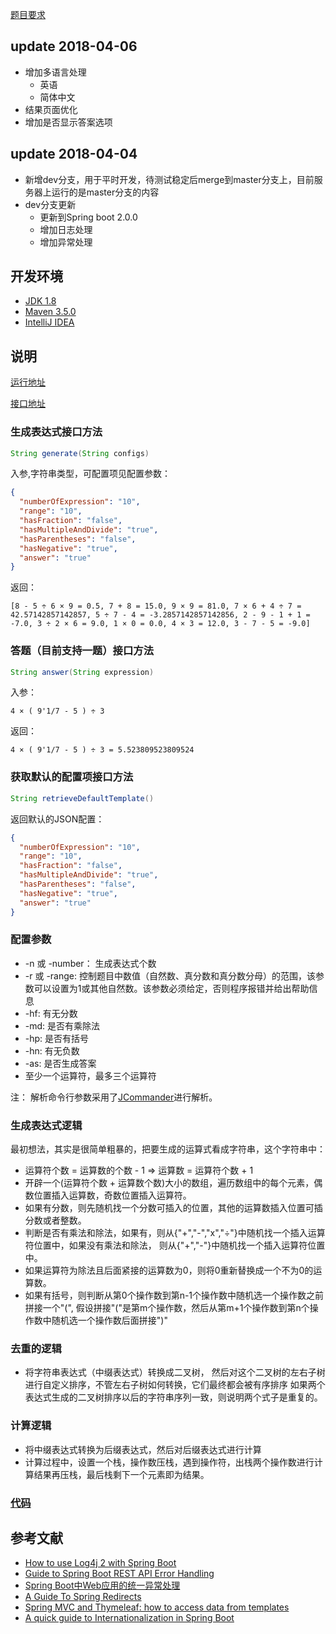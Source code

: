 [题目要求](http://www.cnblogs.com/jiel/p/4810756.html)

## update 2018-04-06
- 增加多语言处理
    - 英语
    - 简体中文
- 结果页面优化
- 增加是否显示答案选项

## update 2018-04-04

- 新增dev分支，用于平时开发，待测试稳定后merge到master分支上，目前服务器上运行的是master分支的内容
- dev分支更新
    - 更新到Spring boot 2.0.0
    - 增加日志处理
    - 增加异常处理


## 开发环境
- [JDK 1.8](http://www.oracle.com/technetwork/java/javase/downloads/jdk8-downloads-2133151.html)
- [Maven 3.5.0](http://mirrors.tuna.tsinghua.edu.cn/apache/maven/maven-3/3.5.0/binaries/apache-maven-3.5.0-bin.zip)
- [IntelliJ IDEA](http://www.jetbrains.com/idea/)

## 说明

[运行地址](http://116.196.74.137:8888/index.html)

[接口地址](http://116.196.74.137:8888/services/CalculateService?wsdl)

### 生成表达式接口方法
```java
String generate(String configs) 
```

入参,字符串类型，可配置项见配置参数：
```json
{
  "numberOfExpression": "10",
  "range": "10",
  "hasFraction": "false",
  "hasMultipleAndDivide": "true",
  "hasParentheses": "false",
  "hasNegative": "true",
  "answer": "true"
}
```
返回：
```
[8 - 5 ÷ 6 × 9 = 0.5, 7 + 8 = 15.0, 9 × 9 = 81.0, 7 × 6 + 4 ÷ 7 = 42.57142857142857, 5 ÷ 7 - 4 = -3.2857142857142856, 2 - 9 - 1 + 1 = -7.0, 3 ÷ 2 × 6 = 9.0, 1 × 0 = 0.0, 4 × 3 = 12.0, 3 - 7 - 5 = -9.0]
```
### 答题（目前支持一题）接口方法
```java
String answer(String expression) 
```
入参：
```
4 × ( 9'1/7 - 5 ) ÷ 3
```

返回：
```
4 × ( 9'1/7 - 5 ) ÷ 3 = 5.523809523809524
```
### 获取默认的配置项接口方法
```java
String retrieveDefaultTemplate() 
```
返回默认的JSON配置：
```json
{
  "numberOfExpression": "10",
  "range": "10",
  "hasFraction": "false",
  "hasMultipleAndDivide": "true",
  "hasParentheses": "false",
  "hasNegative": "true",
  "answer": "true"
}
```

### 配置参数

- -n 或 -number： 生成表达式个数
- -r 或 -range: 控制题目中数值（自然数、真分数和真分数分母）的范围，该参数可以设置为1或其他自然数。该参数必须给定，否则程序报错并给出帮助信息
- -hf: 有无分数
- -md: 是否有乘除法
- -hp: 是否有括号
- -hn: 有无负数
- -as: 是否生成答案
- 至少一个运算符，最多三个运算符

注： 解析命令行参数采用了[JCommander](http://www.jcommander.org/)进行解析。

### 生成表达式逻辑
最初想法，其实是很简单粗暴的，把要生成的运算式看成字符串，这个字符串中：
- 运算符个数 = 运算数的个数 - 1 => 运算数 = 运算符个数 + 1
- 开辟一个(运算符个数 + 运算数个数)大小的数组，遍历数组中的每个元素，偶数位置插入运算数，奇数位置插入运算符。
- 如果有分数，则先随机找一个分数可插入的位置，其他的运算数插入位置可插分数或者整数。
- 判断是否有乘法和除法，如果有，则从{"+","-","x","÷"}中随机找一个插入运算符位置中，如果没有乘法和除法，
则从{"+","-"}中随机找一个插入运算符位置中。
- 如果运算符为除法且后面紧接的运算数为0，则将0重新替换成一个不为0的运算数。
- 如果有括号，则判断从第0个操作数到第n-1个操作数中随机选一个操作数之前拼接一个"(", 假设拼接"("是第m个操作数，然后从第m+1个操作数到第n个操作数中随机选一个操作数后面拼接")"

### 去重的逻辑
- 将字符串表达式（中缀表达式）转换成二叉树，
然后对这个二叉树的左右子树进行自定义排序，不管左右子树如何转换，它们最终都会被有序排序
如果两个表达式生成的二叉树排序以后的字符串序列一致，则说明两个式子是重复的。


### 计算逻辑
- 将中缀表达式转换为后缀表达式，然后对后缀表达式进行计算
- 计算过程中，设置一个栈，操作数压栈，遇到操作符，出栈两个操作数进行计算结果再压栈，最后栈剩下一个元素即为结果。



### [代码](https://github.com/GreyZeng/calculator/tree/master)

## 参考文献
- [How to use Log4j 2 with Spring Boot](https://www.callicoder.com/spring-boot-log4j-2-example/)
- [Guide to Spring Boot REST API Error Handling](https://www.toptal.com/java/spring-boot-rest-api-error-handling)
- [Spring Boot中Web应用的统一异常处理](http://blog.didispace.com/springbootexception/)
- [A Guide To Spring Redirects](http://www.baeldung.com/spring-redirect-and-forward)
- [Spring MVC and Thymeleaf: how to access data from templates](https://www.thymeleaf.org/doc/articles/springmvcaccessdata.html)
- [A quick guide to Internationalization in Spring Boot](https://phraseapp.com/blog/posts/spring-boot-internationalization/)